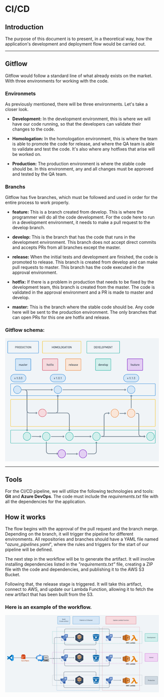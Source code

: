 # CI/CD

## Introduction
The purpose of this document is to present, in a theoretical way, how the application's development and deployment flow would be carried out. 

---

## Gitflow
Gitflow would follow a standard line of what already exists on the market. With three environments for working with the code.

### Environmets
As previously mentioned, there will be three environments. Let's take a closer look.

- **Development:** In the development environment, this is where we will have our code running, so that the developers can validate their changes to the code. 

- **Homologation:** In the homologation environment, this is where the team is able to promote the code for release, and where the QA team is able to validate and test the code. It's also where any hotfixes that arise will be worked on.

- **Production:** The production environment is where the stable code should be. In this environment, any and all changes must be approved and tested by the QA team.

### Branchs

Gitflow has five branches, which must be followed and used in order for the entire process to work properly.

- **feature:** This is a branch created from develop. This is where the programmer will do all the code development. For the code here to run in a development environment, it needs to make a pull request to the develop branch.

- **develop:** This is the branch that has the code that runs in the development environment. This branch does not accept direct commits and accepts PRs from all branches except the master.

- **release:** When the initial tests and development are finished, the code is promoted to release. This branch is created from develop and can make pull requests to master. This branch has the code executed in the approval environment.

- **hotfix:** If there is a problem in production that needs to be fixed by the development team, this branch is created from the master. The code is validated in the approval environment and a PR is made to master and develop.

- **master:** This is the branch where the stable code should be. Any code here will be sent to the production environment. The only branches that can open PRs for this one are hotfix and release.

### Gitflow schema:
![GitFlow](./docs/images/gitflow.png)

---

## Tools
For the CI/CD pipeline, we will utilize the following technologies and tools: **Git** and **Azure DevOps**. The code must include the *requirements.txt* file with all the dependencies for the application.

## How it works

The flow begins with the approval of the pull request and the branch merge. Depending on the branch, it will trigger the pipeline for different environments. All repositories and branches should have a YAML file named "*azure_pipelines.yaml*", where the rules and triggers for the start of our pipeline will be defined.

The next step in the workflow will be to generate the artifact. It will involve installing dependencies listed in the *"requirements.txt"* file, creating a ZIP file with the code and dependencies, and publishing it to the AWS S3 Bucket.

Following that, the release stage is triggered. It will take this artifact, connect to AWS, and update our Lambda Function, allowing it to fetch the new artifact that has been built from the S3.

### Here is an example of the workflow.
![AzureDevops](./docs/images/azuredevops.jpg)